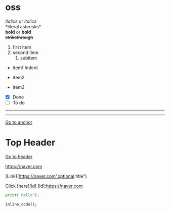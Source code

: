 # oss

*italics* or _italics_ <br>
\*literal asterisks\* <br>
**bold** or __bold__ <br>
~~strikethrough~~ <br>
1. first item
2. second item
   1. subitem

* item1
 Indent
- item2
 + item3

- [x] Done
- [ ] To do

---
* * *
<a id="anchor"></a>
[Go to anchor](#anchor)

# Top Header
[Go to header](#Top-Header)

https://naver.com

[Link](https://naver.com"optional title")

Click [here][id]
[id]:https://naver.com

```python
print('hello');
```

`inline_code();`

